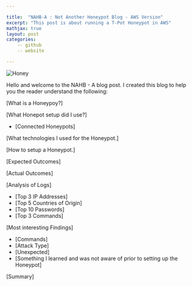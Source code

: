 ```yaml
---

title:  "NAHB-A : Not Another Honeypot Blog - AWS Version"
excerpt: "This post is about running a T-Pot Honeypot in AWS"
mathjax: true
layout: post
categories:
    -- github
    -- website

---
```


![Honey]("/assets/honey.jpg")

Hello and welcome to the NAHB - A blog post.
I created this blog to help you the reader understand the following:


[What is a Honeypoy?]



[What Honepot setup did I use?]

- [Connected Honeypots]

[What technologies I used for the Honeypot.]

[How to setup a Honeypot.]

[Expected Outcomes]

[Actual Outcomes]

[Analysis of Logs]

- [Top 3 IP Addresses]
- [Top 5 Countries of Origin]
- [Top 10 Passwords]
- [Top 3 Commands]

[Most interesting Findings]
- [Commands]
- [Attack Type]
- [Unexpected]
- [Something I learned and was not aware of prior to setting up the Honeypot]

[Summary]
